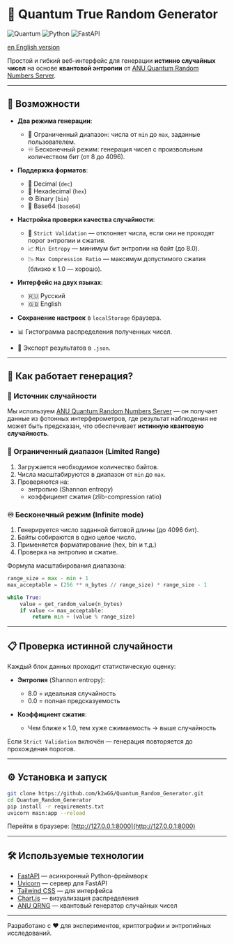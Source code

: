# 🎲 Quantum True Random Generator

![Quantum](https://img.shields.io/badge/random-quantum-blue.svg)
![Python](https://img.shields.io/badge/python-3.8%2B-green.svg)
![FastAPI](https://img.shields.io/badge/FastAPI-Framework-009688?logo=fastapi)

[en English version](README_EN.md)

Простой и гибкий веб-интерфейс для генерации **истинно случайных чисел** на основе **квантовой энтропии** от [ANU Quantum Random Numbers Server](https://qrng.anu.edu.au/).

---

## 🚀 Возможности

- **Два режима генерации**:
  - 🎯 Ограниченный диапазон: числа от `min` до `max`, заданные пользователем.
  - ♾️ Бесконечный режим: генерация чисел с произвольным количеством бит (от 8 до 4096).

- **Поддержка форматов**:
  - 🔢 Decimal (`dec`)
  - 🔡 Hexadecimal (`hex`)
  - ⚙️ Binary (`bin`)
  - 🎲 Base64 (`base64`)

- **Настройка проверки качества случайности**:
  - 🔐 `Strict Validation` — отклоняет числа, если они не проходят порог энтропии и сжатия.
  - 📈 `Min Entropy` — минимум бит энтропии на байт (до 8.0).
  - 📉 `Max Compression Ratio` — максимум допустимого сжатия (близко к 1.0 — хорошо).

- **Интерфейс на двух языках**:
  - 🇷🇺 Русский
  - 🇬🇧 English

- **Сохранение настроек** в `localStorage` браузера.
- 📊 Гистограмма распределения полученных чисел.
- 💾 Экспорт результатов в `.json`.

---

## 🧠 Как работает генерация?

### 🔬 Источник случайности
Мы используем [ANU Quantum Random Numbers Server](https://qrng.anu.edu.au/) — он получает данные из фотонных интерферометров, где результат наблюдения не может быть предсказан, что обеспечивает **истинную квантовую случайность**.

### 📐 Ограниченный диапазон (Limited Range)
1. Загружается необходимое количество байтов.
2. Числа масштабируются в диапазон от `min` до `max`.
3. Проверяются на:
   - энтропию (Shannon entropy)
   - коэффициент сжатия (zlib-compression ratio)

### ♾️ Бесконечный режим (Infinite mode)
1. Генерируется число заданной битовой длины (до 4096 бит).
2. Байты собираются в одно целое число.
3. Применяется форматирование (hex, bin и т.д.)
4. Проверка на энтропию и сжатие.

Формула масштабирования диапазона:
```python
range_size = max - min + 1
max_acceptable = (256 ** n_bytes // range_size) * range_size - 1

while True:
    value = get_random_value(n_bytes)
    if value <= max_acceptable:
        return min + (value % range_size)
```

---

## 📋 Проверка истинной случайности

Каждый блок данных проходит статистическую оценку:

- **Энтропия** (Shannon entropy):
  - 8.0 = идеальная случайность
  - 0.0 = полная предсказуемость

- **Коэффициент сжатия**:
  - Чем ближе к 1.0, тем хуже сжимаемость → выше случайность

Если `Strict Validation` включён — генерация повторяется до прохождения порогов.

---

## ⚙️ Установка и запуск

```bash
git clone https://github.com/k2wGG/Quantum_Random_Generator.git
cd Quantum_Random_Generator
pip install -r requirements.txt
uvicorn main:app --reload
```

Перейти в браузере: [http://127.0.0.1:8000](http://127.0.0.1:8000)

---

## 🛠️ Используемые технологии

- [FastAPI](https://fastapi.tiangolo.com/) — асинхронный Python-фреймворк
- [Uvicorn](https://www.uvicorn.org/) — сервер для FastAPI
- [Tailwind CSS](https://tailwindcss.com/) — для интерфейса
- [Chart.js](https://www.chartjs.org/) — визуализация распределения
- [ANU QRNG](https://qrng.anu.edu.au/) — квантовый генератор случайных чисел

---

Разработано с ❤️ для экспериментов, криптографии и энтропийных исследований.
